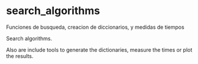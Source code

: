 # search_algorithms

Funciones de busqueda, creacion de diccionarios, y medidas de tiempos

Search algorithms.

Also are include tools to generate the dictionaries, measure the times or plot the results.
